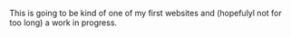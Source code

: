 This is going to be kind of one of my first websites and (hopefulyl not for too long) a work in progress.
